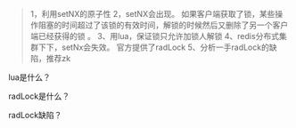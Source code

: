 >1，利用setNX的原子性
2，setNX会出现。 如果客户端获取了锁，某些操作阻塞的时间超过了该锁的有效时间，解锁的时候然后又删除了另一个客户端已经获得的锁 。
3、用lua，保证锁只允许加锁人解锁
4、redis分布式集群下下，setNx会失效。  官方提供了radLock
5、分析一手radLock的缺陷，推荐zk

lua是什么？

radLock是什么？

radLock缺陷？